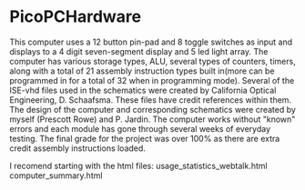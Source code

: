 # PicoPCHardware
This computer uses a 12 button pin-pad and 8 toggle switches as input and displays to a 4 digit seven-segment display and 5 led light array. The computer has various storage types, ALU, several types of counters, timers, along with a total of 21 assembly instruction types built in(more can be programmed in for a total of 32 when in programming mode). Several of the ISE-vhd files used in the schematics were created by California Optical Engineering, D. Schaafsma. These files have credit references within them. The design of the computer and corresponding schematics were created by myself (Prescott Rowe) and P. Jardin. The computer works without "known" errors and each module has gone through several weeks of everyday testing. The final grade for the project was over 100% as there are extra credit assembly instructions loaded.


I recomend starting with the html files:
  usage_statistics_webtalk.html
  computer_summary.html
